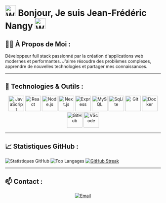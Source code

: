  <h1 padding="10px 5px"><img src="https://raw.githubusercontent.com/Tarikul-Islam-Anik/Animated-Fluent-Emojis/master/Emojis/Hand%20gestures/Waving%20Hand.png" alt="Waving Hand" width="35" height="35" /> Bonjour, Je suis Jean-Frédéric Nangy <img src="https://raw.githubusercontent.com/Tarikul-Islam-Anik/Animated-Fluent-Emojis/master/Emojis/Hand%20gestures/Waving%20Hand.png" alt="Waving Hand" width="35" height="35" /> </h1> 

## 👨‍💻 À Propos de Moi :

Développeur full stack passionné par la création d'applications web modernes et performantes. J'aime résoudre des problèmes complexes, apprendre de nouvelles technologies et partager mes connaissances.

---

## 🔧 Technologies & Outils :
<div align="center">
    <img width="50" src="https://skillicons.dev/icons?i=js" alt="JavaScript" title="JavaScript"/>
    <img width="50" src="https://skillicons.dev/icons?i=react" alt="React" title="React"/>
    <img width="50" src="https://skillicons.dev/icons?i=nodejs" alt="Node.js" title="Node.js"/>
    <img width="50" src="https://skillicons.dev/icons?i=next" alt="Next.js" title="Next.js"/>
    <img width="50" src="https://skillicons.dev/icons?i=express" alt="Express" title="Express"/>
    <img width="50" src="https://skillicons.dev/icons?i=mysql" alt="MySQL" title="MySQL"/>
    <img width="50" src="https://skillicons.dev/icons?i=sqlite" alt="SqLite" title="SqLite"/>
    <img width="50" src="https://skillicons.dev/icons?i=git" alt="Git" title="Git"/>
    <img width="50" src="https://skillicons.dev/icons?i=docker" alt="Docker" title="Docker"/>
    <img width="50" src="https://skillicons.dev/icons?i=github" alt="GitHub" title="GitHub"/>
    <img width="50" src="https://skillicons.dev/icons?i=vscode" alt="VScode" title="VScode"/>
</div>

---

## 📈 Statistiques GitHub :

![Statistiques GitHub](https://github-readme-stats.vercel.app/api?username=Freddy78974&show_icons=true&theme=neon&rank_icon=github)
![Top Langages](https://github-readme-stats.vercel.app/api/top-langs/?username=Freddy78974&layout=compact&theme=neon) [![GitHub Streak](https://github-readme-streak-stats.herokuapp.com/?user=Freddy78974&theme=neon)](https://github-readme-streak-stats.herokuapp.com/?user=Freddy78974)

---

## 📫 Contact :
<div align="center">
    <a href="mailto:nangy.pro@gmail.com">
        <img src="https://skillicons.dev/icons?i=gmail" alt="Email"/>
    </a>
</div>